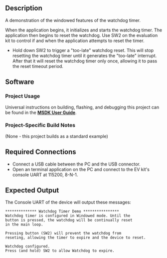 ## Description

A demonstration of the windowed features of the watchdog timer.

When the application begins, it initializes and starts the watchdog timer.  The application then begins to reset the watchdog.  Use SW2 on the evaluation kit to control if and when the application attempts to reset the timer.

- Hold down SW2 to trigger a "too-late" watchdog reset. This will stop resetting the watchdog timer until it generates the "too-late" interrupt.  After that it will reset the watchdog timer only once, allowing it to pass the reset timeout period.


## Software

### Project Usage

Universal instructions on building, flashing, and debugging this project can be found in the **[MSDK User Guide](https://analogdevicesinc.github.io/msdk/USERGUIDE/)**.

### Project-Specific Build Notes

(None - this project builds as a standard example)

## Required Connections

-   Connect a USB cable between the PC and the USB connector.
-   Open an terminal application on the PC and connect to the EV kit's console UART at 115200, 8-N-1.

## Expected Output

The Console UART of the device will output these messages:

```
************** Watchdog Timer Demo ****************
Watchdog timer is configured in Windowed mode. Until the
button is pressed, the watchdog will be continually reset
in the main loop.

Pressing button (SW2) will prevent the watchdog from
reseting, allowing the timer to expire and the device to reset.

Watchdog configured.
Press (and hold) SW2 to allow Watchdog to expire.
```

